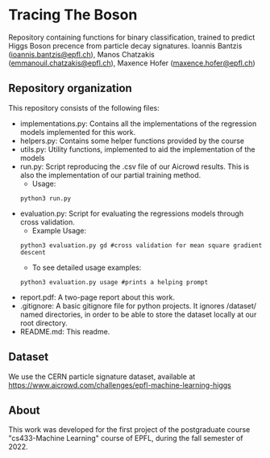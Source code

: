 # Tracing The Boson
Repository containing functions for binary classification, trained to predict Higgs Boson precence from particle decay signatures.
Ioannis Bantzis (<ioannis.bantzis@epfl.ch>), Manos Chatzakis (<emmanouil.chatzakis@epfl.ch>), Maxence Hofer (<maxence.hofer@epfl.ch>)

## Repository organization
This repository consists of the following files:
* implementations.py: Contains all the implementations of the regression models implemented for this work.
* helpers.py: Contains some helper functions provided by the course
* utils.py: Utility functions, implemented to aid the implementation of the models
* run.py: Script reproducing the .csv file of our Aicrowd results. This is also the implementation of our partial training method.
    * Usage:
    ```shell 
    python3 run.py
    ```
* evaluation.py: Script for evaluating the regressions models through cross validation.
    * Example Usage:
    ```shell 
    python3 evaluation.py gd #cross validation for mean square gradient descent
    ```
    * To see detailed usage examples:
    ```shell 
    python3 evaluation.py usage #prints a helping prompt
    ```
* report.pdf: A two-page report about this work.
* .gitignore: A basic gitignore file for python projects. It ignores /dataset/ named directories, in order to be able to store the dataset locally at our root directory.
* README.md: This readme.

## Dataset
We use the CERN particle signature dataset, available at <https://www.aicrowd.com/challenges/epfl-machine-learning-higgs>

## About
This work was developed for the first project of the postgraduate course "cs433-Machine Learning" course of EPFL, during the fall semester of 2022.
